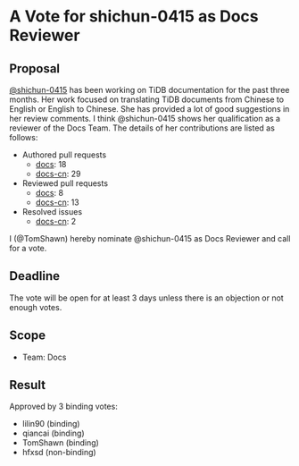 # A Vote for shichun-0415 as Docs Reviewer

## Proposal

[@shichun-0415](https://github.com/shichun-0415) has been working on TiDB documentation for the past three months. Her work focused on translating TiDB documents from Chinese to English or English to Chinese. She has provided a lot of good suggestions in her review comments. I think @shichun-0415 shows her qualification as a reviewer of the Docs Team. The details of her contributions are listed as follows:

- Authored pull requests
    - [docs](https://github.com/pingcap/docs/pulls?q=is%3Apr+is%3Amerged+author%3Ashichun-0415): 18
    - [docs-cn](https://github.com/pingcap/docs-cn/pulls?q=is%3Apr+is%3Amerged+author%3Ashichun-0415): 29
- Reviewed pull requests
    - [docs](https://github.com/pingcap/docs/pulls?q=is%3Apr+reviewed-by%3Ashichun-0415+is%3Amerged+-author%3Ati-chi-bot): 8
    - [docs-cn](https://github.com/pingcap/docs-cn/pulls?q=is%3Apr+reviewed-by%3Ashichun-0415+is%3Amerged+-author%3Ati-chi-bot): 13
- Resolved issues
    - [docs-cn](https://github.com/pingcap/docs-cn/issues?q=is%3Aissue+is%3Aclosed+assignee%3Ashichun-0415): 2

I (@TomShawn) hereby nominate @shichun-0415 as Docs Reviewer and call for a vote.

## Deadline

The vote will be open for at least 3 days unless there is an objection or not enough votes.

## Scope

* Team: Docs

## Result

Approved by 3 binding votes:

* lilin90 (binding)
* qiancai (binding)
* TomShawn (binding)
* hfxsd (non-binding)
